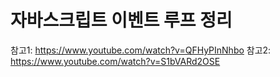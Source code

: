 # 자바스크립트 이벤트 루프 정리

참고1: https://www.youtube.com/watch?v=QFHyPInNhbo
참고2: https://www.youtube.com/watch?v=S1bVARd2OSE

